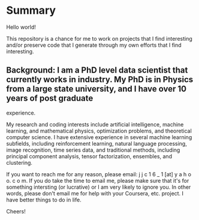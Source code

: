 # Summary

Hello world!

This repository is a chance for me to work on projects that I find interesting and/or preserve code that I generate through my own efforts that I find interesting.

## Background: I am a PhD level data scientist that currently works in industry. My PhD is in Physics from a large state university, and I have over 10 years of post graduate 
experience. 

My research and coding interests include artificial intelligence, machine learning, and mathematical physics, optimization problems, and theoretical computer science. I have
extensive experience in several machine learning subfields, including reinforcement learning, natural language processing, image recognition, time series data, and traditional
methods, including principal component analysis, tensor factorization, ensembles, and clustering.

If you want to reach me for any reason, please email: j j c 1 6 _ 1  [at]  y a h o o. c o m. If you do take the time to email me, please make sure that it's for something
intersting (or lucrative) or I am very likely to ignore you. In other words, please don't email me for help with your Coursera, etc. project. I have better things to do in life. 

Cheers!
